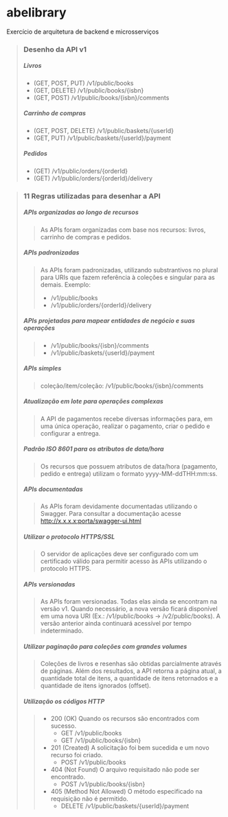 # abelibrary
Exercício de arquitetura de backend e microsserviços

> ### Desenho da API v1
> ##### Livros
> - (GET, POST, PUT) /v1/public/books
> - (GET, DELETE) /v1/public/books/{isbn}
> - (GET, POST) /v1/public/books/{isbn}/comments
> ##### Carrinho de compras
> - (GET, POST, DELETE) /v1/public/baskets/{userId}
> - (GET, PUT) /v1/public/baskets/{userId}/payment
> ##### Pedidos
> - (GET) /v1/public/orders/{orderId}
> - (GET) /v1/public/orders/{orderId}/delivery

> ### 11 Regras utilizadas para desenhar a API
> ##### APIs organizadas ao longo de recursos
>> As APIs foram organizadas com base nos recursos: livros, carrinho de compras e pedidos.
> ##### APIs padronizadas
>> As APIs foram padronizadas, utilizando substrantivos no plural para URIs que fazem referência à coleções e singular para as demais. Exemplo:
>> - /v1/public/books
>> - /v1/public/orders/{orderId}/delivery
> ##### APIs projetadas para mapear entidades de negócio e suas operações
>> - /v1/public/books/{isbn}/comments
>> - /v1/public/baskets/{userId}/payment
> ##### APIs simples
>> coleção/item/coleção: /v1/public/books/{isbn}/comments
> ##### Atualização em lote para operações complexas
>> A API de pagamentos recebe diversas informações para, em uma única operação, realizar o pagamento, criar o pedido e configurar a entrega.
> ##### Padrão ISO 8601 para os atributos de data/hora
>> Os recursos que possuem atributos de data/hora (pagamento, pedido e entrega) utilizam o formato yyyy-MM-ddTHH:mm:ss.
> ##### APIs documentadas
>> As APIs foram devidamente documentadas utilizando o Swagger. Para consultar a documentação acesse http://x.x.x.x:porta/swagger-ui.html
> ##### Utilizar o protocolo HTTPS/SSL
>> O servidor de aplicações deve ser configurado com um certificado válido para permitir acesso às APIs utilizando o protocolo HTTPS.
> ##### APIs versionadas
>> As APIs foram versionadas. Todas elas ainda se encontram na versão v1. Quando necessário, a nova versão ficará disponível em uma nova URI (Ex.: /v1/public/books -> /v2/public/books). A versão anterior ainda continuará acessível por tempo indeterminado.
> ##### Utilizar paginação para coleções com grandes volumes
>>  Coleções de livros e resenhas são obtidas parcialmente através de páginas. Além dos resultados, a API retorna a página atual, a quantidade total de itens, a quantidade de itens retornados e a quantidade de itens ignorados (offset).
> ##### Utilização os códigos HTTP
>> - 200 (OK) Quando os recursos são encontrados com sucesso.
>>   - GET /v1/public/books
>>   - GET /v1/public/books/{isbn}
>> - 201 (Created) A solicitação foi bem sucedida e um novo recurso foi criado.
>>   - POST /v1/public/books
>> - 404 (Not Found) O arquivo requisitado não pode ser encontrado.
>>   - POST /v1/public/books/{isbn}
>> - 405 (Method Not Allowed) O método especificado na requisição não é permitido.
>>   - DELETE /v1/public/baskets/{userId}/payment
